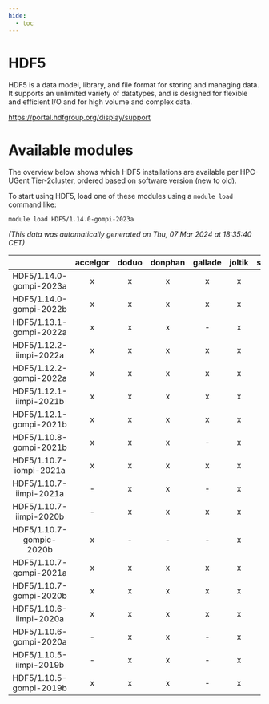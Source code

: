 ```yaml
---
hide:
  - toc
---
```


HDF5
====


HDF5 is a data model, library, and file format for storing and managing data. It supports an unlimited variety of datatypes, and is designed for flexible and efficient I/O and for high volume and complex data.

https://portal.hdfgroup.org/display/support
# Available modules


The overview below shows which HDF5 installations are available per HPC-UGent Tier-2cluster, ordered based on software version (new to old).

To start using HDF5, load one of these modules using a `module load` command like:

```shell
module load HDF5/1.14.0-gompi-2023a
```

*(This data was automatically generated on Thu, 07 Mar 2024 at 18:35:40 CET)*  

| |accelgor|doduo|donphan|gallade|joltik|skitty|
| :---: | :---: | :---: | :---: | :---: | :---: | :---: |
|HDF5/1.14.0-gompi-2023a|x|x|x|x|x|x|
|HDF5/1.14.0-gompi-2022b|x|x|x|x|x|x|
|HDF5/1.13.1-gompi-2022a|x|x|x|-|x|x|
|HDF5/1.12.2-iimpi-2022a|x|x|x|x|x|x|
|HDF5/1.12.2-gompi-2022a|x|x|x|x|x|x|
|HDF5/1.12.1-iimpi-2021b|x|x|x|x|x|x|
|HDF5/1.12.1-gompi-2021b|x|x|x|x|x|x|
|HDF5/1.10.8-gompi-2021b|x|x|x|-|x|x|
|HDF5/1.10.7-iompi-2021a|x|x|x|x|x|x|
|HDF5/1.10.7-iimpi-2021a|-|x|x|-|x|x|
|HDF5/1.10.7-iimpi-2020b|-|x|x|x|x|x|
|HDF5/1.10.7-gompic-2020b|x|-|-|-|x|-|
|HDF5/1.10.7-gompi-2021a|x|x|x|x|x|x|
|HDF5/1.10.7-gompi-2020b|x|x|x|x|x|x|
|HDF5/1.10.6-iimpi-2020a|x|x|x|x|x|x|
|HDF5/1.10.6-gompi-2020a|-|x|x|-|x|x|
|HDF5/1.10.5-iimpi-2019b|-|x|x|-|x|x|
|HDF5/1.10.5-gompi-2019b|x|x|x|-|x|x|
